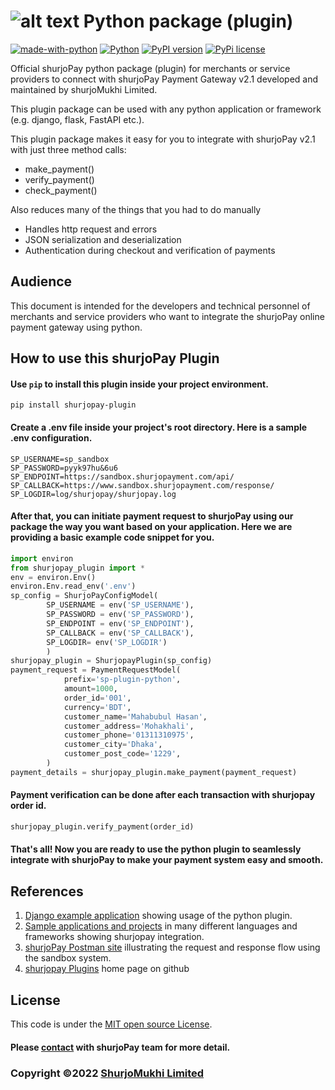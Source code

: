 # ![alt text](https://shurjopay.com.bd/dev/images/shurjoPay.png) Python package (plugin)
[![made-with-python](https://img.shields.io/badge/Made%20with-Python-1f425f.svg)](https://www.python.org/)
[![Python](https://img.shields.io/pypi/pyversions/shurjopay-plugin)](https://badge.fury.io/py/shurjopay-plugin)
[![PyPI version](https://badge.fury.io/py/shurjopay-plugin.svg)](https://badge.fury.io/py/shurjopay-plugin)
[![PyPi license](https://badgen.net/pypi/license/pip/)](https://pypi.com/project/pip/)

Official shurjoPay python package (plugin) for merchants or service providers to connect with shurjoPay Payment Gateway v2.1 developed and maintained by shurjoMukhi Limited.

This plugin package can be used with any python application or framework (e.g. django, flask, FastAPI etc.).

This plugin package makes it easy for you to integrate with shurjoPay v2.1 with just three method calls:

- make_payment()
- verify_payment()
- check_payment()

Also reduces many of the things that you had to do manually

- Handles http request and errors
- JSON serialization and deserialization
- Authentication during checkout and verification of payments

## Audience

This document is intended for the developers and technical personnel of merchants and service providers who want to integrate the shurjoPay online payment gateway using python.

## How to use this shurjoPay Plugin

#### Use `pip` to install this plugin inside your project environment.

```
pip install shurjopay-plugin
```

#### Create a .env file inside your project's root directory. Here is a sample .env configuration.
```
SP_USERNAME=sp_sandbox
SP_PASSWORD=pyyk97hu&6u6
SP_ENDPOINT=https://sandbox.shurjopayment.com/api/
SP_CALLBACK=https://www.sandbox.shurjopayment.com/response/
SP_LOGDIR=log/shurjopay/shurjopay.log
```
#### After that, you can initiate payment request to shurjoPay using our package the way you want based on your application. Here we are providing a basic example code snippet for you.


```python
import environ
from shurjopay_plugin import *
env = environ.Env()
environ.Env.read_env('.env')
sp_config = ShurjoPayConfigModel(
        SP_USERNAME = env('SP_USERNAME'),
        SP_PASSWORD = env('SP_PASSWORD'),
        SP_ENDPOINT = env('SP_ENDPOINT'),
        SP_CALLBACK = env('SP_CALLBACK'),
        SP_LOGDIR= env('SP_LOGDIR')
        )
shurjopay_plugin = ShurjopayPlugin(sp_config)
payment_request = PaymentRequestModel(
            prefix='sp-plugin-python',
            amount=1000,
            order_id='001',
            currency='BDT',
            customer_name='Mahabubul Hasan',
            customer_address='Mohakhali',
            customer_phone='01311310975',
            customer_city='Dhaka',
            customer_post_code='1229',
        )
payment_details = shurjopay_plugin.make_payment(payment_request)
```

#### Payment verification can be done after each transaction with shurjopay order id.

```python
shurjopay_plugin.verify_payment(order_id)
```

#### That's all! Now you are ready to use the python plugin to seamlessly integrate with shurjoPay to make your payment system easy and smooth.

## References
1. [Django example application](https://github.com/shurjopay-plugins/sp-plugin-usage-examples/tree/dev/django-app-python-plugin) showing usage of the python plugin.
2. [Sample applications and projects](https://github.com/shurjopay-plugins/sp-plugin-usage-examples) in many different languages and frameworks showing shurjopay integration.
3. [shurjoPay Postman site](https://documenter.getpostman.com/view/6335853/U16dS8ig) illustrating the request and response flow using the sandbox system.
4. [shurjopay Plugins](https://github.com/shurjopay-plugins) home page on github

## License
This code is under the [MIT open source License](LICENSE).
#### Please [contact](https://shurjopay.com.bd/#contacts) with shurjoPay team for more detail.
### Copyright ©️2022 [ShurjoMukhi Limited](https://shurjopay.com.bd/)
